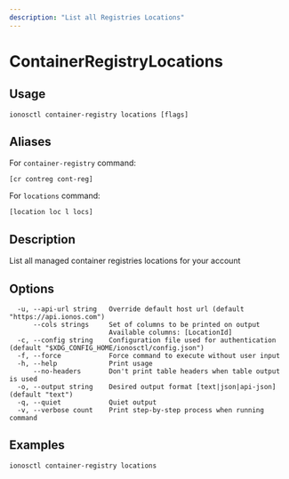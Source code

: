 ```yaml
---
description: "List all Registries Locations"
---
```


# ContainerRegistryLocations

## Usage

```text
ionosctl container-registry locations [flags]
```

## Aliases

For `container-registry` command:

```text
[cr contreg cont-reg]
```

For `locations` command:

```text
[location loc l locs]
```

## Description

List all managed container registries locations for your account

## Options

```text
  -u, --api-url string   Override default host url (default "https://api.ionos.com")
      --cols strings     Set of columns to be printed on output 
                         Available columns: [LocationId]
  -c, --config string    Configuration file used for authentication (default "$XDG_CONFIG_HOME/ionosctl/config.json")
  -f, --force            Force command to execute without user input
  -h, --help             Print usage
      --no-headers       Don't print table headers when table output is used
  -o, --output string    Desired output format [text|json|api-json] (default "text")
  -q, --quiet            Quiet output
  -v, --verbose count    Print step-by-step process when running command
```

## Examples

```text
ionosctl container-registry locations
```

